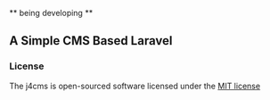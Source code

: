 ** being developing **
## A Simple CMS Based Laravel

### License

The j4cms is open-sourced software licensed under the [MIT license](http://opensource.org/licenses/MIT)
